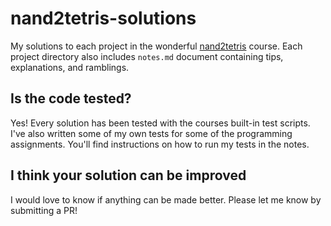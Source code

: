 # nand2tetris-solutions

My solutions to each project in the wonderful [nand2tetris](https://www.nand2tetris.org/) course. Each project directory also includes `notes.md` document containing tips, explanations, and ramblings.

## Is the code tested? 

Yes! Every solution has been tested with the courses built-in test scripts. I've also written some of my own tests for some of the programming assignments. You'll find instructions on how to run my tests in the notes. 

## I think your solution can be improved

I would love to know if anything can be made better. Please let me know by submitting a PR!

